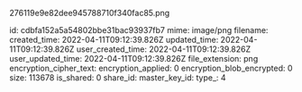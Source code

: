 276119e9e82dee945788710f340fac85.png

id: cdbfa152a5a54802bbe31bac93937fb7
mime: image/png
filename: 
created_time: 2022-04-11T09:12:39.826Z
updated_time: 2022-04-11T09:12:39.826Z
user_created_time: 2022-04-11T09:12:39.826Z
user_updated_time: 2022-04-11T09:12:39.826Z
file_extension: png
encryption_cipher_text: 
encryption_applied: 0
encryption_blob_encrypted: 0
size: 113678
is_shared: 0
share_id: 
master_key_id: 
type_: 4